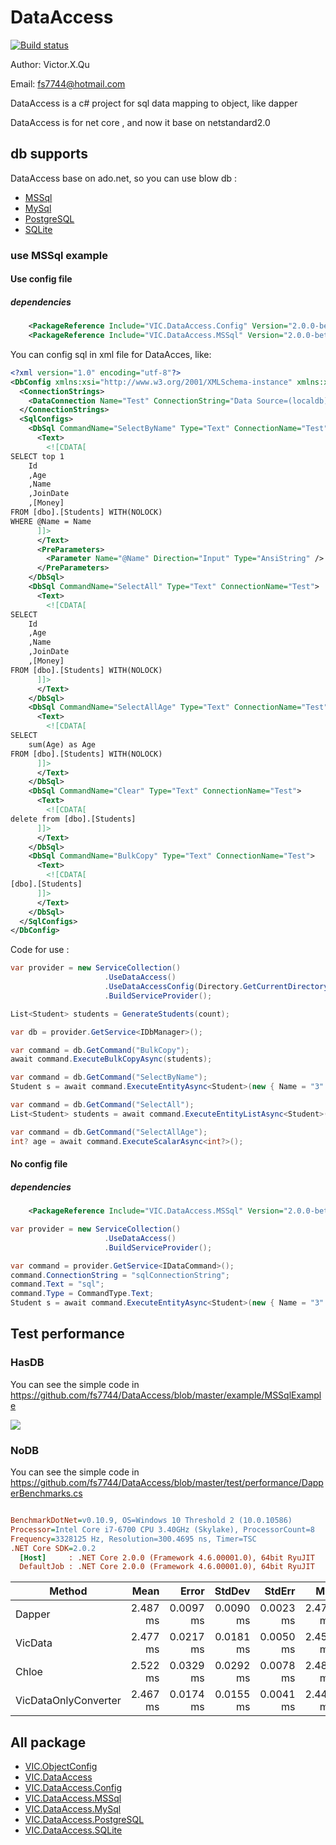 # DataAccess

[![Build status](https://ci.appveyor.com/api/projects/status/3ixccm610jbb7hgn/branch/master?svg=true)](https://ci.appveyor.com/project/fs7744/dataaccess/branch/master)

Author: Victor.X.Qu

Email: fs7744@hotmail.com

DataAccess is a c# project for sql data mapping to object, like dapper

DataAccess is for net core , and now it base on netstandard2.0

## db supports
DataAccess base on ado.net, so you can use blow db :

* [MSSql](https://www.nuget.org/packages/VIC.DataAccess.MSSql)
* [MySql](https://www.nuget.org/packages/VIC.DataAccess.MySql)
* [PostgreSQL](https://www.nuget.org/packages/VIC.DataAccess.PostgreSQL)
* [SQLite](https://www.nuget.org/packages/VIC.DataAccess.SQLite)

### use MSSql example 

#### Use config file

##### dependencies

``` xml
    <PackageReference Include="VIC.DataAccess.Config" Version="2.0.0-beta" />
    <PackageReference Include="VIC.DataAccess.MSSql" Version="2.0.0-beta" />
```

You can config sql in xml file for DataAcces, like:

``` xml
<?xml version="1.0" encoding="utf-8"?>
<DbConfig xmlns:xsi="http://www.w3.org/2001/XMLSchema-instance" xmlns:xsd="http://www.w3.org/2001/XMLSchema">
  <ConnectionStrings>
    <DataConnection Name="Test" ConnectionString="Data Source=(localdb)\MSSQLLocalDB;Initial Catalog=TestDataAccess;Integrated Security=True;Connect Timeout=30;Encrypt=False;TrustServerCertificate=True;ApplicationIntent=ReadWrite;MultiSubnetFailover=False" />
  </ConnectionStrings>
  <SqlConfigs>
    <DbSql CommandName="SelectByName" Type="Text" ConnectionName="Test">
      <Text>
        <![CDATA[
SELECT top 1
    Id
    ,Age
    ,Name
    ,JoinDate
    ,[Money]
FROM [dbo].[Students] WITH(NOLOCK)
WHERE @Name = Name
      ]]>
      </Text>
      <PreParameters>
        <Parameter Name="@Name" Direction="Input" Type="AnsiString" />
      </PreParameters>
    </DbSql>
    <DbSql CommandName="SelectAll" Type="Text" ConnectionName="Test">
      <Text>
        <![CDATA[
SELECT
    Id
    ,Age
    ,Name
    ,JoinDate
    ,[Money]
FROM [dbo].[Students] WITH(NOLOCK)
      ]]>
      </Text>
    </DbSql>
    <DbSql CommandName="SelectAllAge" Type="Text" ConnectionName="Test">
      <Text>
        <![CDATA[
SELECT
    sum(Age) as Age
FROM [dbo].[Students] WITH(NOLOCK)
      ]]>
      </Text>
    </DbSql>
    <DbSql CommandName="Clear" Type="Text" ConnectionName="Test">
      <Text>
        <![CDATA[
delete from [dbo].[Students]
      ]]>
      </Text>
    </DbSql>
    <DbSql CommandName="BulkCopy" Type="Text" ConnectionName="Test">
      <Text>
        <![CDATA[
[dbo].[Students]
      ]]>
      </Text>
    </DbSql>
  </SqlConfigs>
</DbConfig>
```

Code for use :

``` csharp
var provider = new ServiceCollection()
                     .UseDataAccess()
                     .UseDataAccessConfig(Directory.GetCurrentDirectory(), false, "db.xml")
                     .BuildServiceProvider();

List<Student> students = GenerateStudents(count);

var db = provider.GetService<IDbManager>();        

var command = db.GetCommand("BulkCopy");
await command.ExecuteBulkCopyAsync(students);

var command = db.GetCommand("SelectByName");
Student s = await command.ExecuteEntityAsync<Student>(new { Name = "3" });

var command = db.GetCommand("SelectAll");
List<Student> students = await command.ExecuteEntityListAsync<Student>();

var command = db.GetCommand("SelectAllAge");
int? age = await command.ExecuteScalarAsync<int?>();

```

#### No config file

##### dependencies

``` xml
    <PackageReference Include="VIC.DataAccess.MSSql" Version="2.0.0-beta" />
```

``` csharp
var provider = new ServiceCollection()
                     .UseDataAccess()
                     .BuildServiceProvider();

var command = provider.GetService<IDataCommand>(); 
command.ConnectionString = "sqlConnectionString";
command.Text = "sql";
command.Type = CommandType.Text;
Student s = await command.ExecuteEntityAsync<Student>(new { Name = "3" });

```

## Test performance

### HasDB

You can see the simple code in https://github.com/fs7744/DataAccess/blob/master/example/MSSqlExample

![](https://github.com/fs7744/DataAccess/blob/master/example/MSSqlExample/test.png?raw=true)

### NoDB

You can see the simple code in https://github.com/fs7744/DataAccess/blob/master/test/performance/DapperBenchmarks.cs

``` ini

BenchmarkDotNet=v0.10.9, OS=Windows 10 Threshold 2 (10.0.10586)
Processor=Intel Core i7-6700 CPU 3.40GHz (Skylake), ProcessorCount=8
Frequency=3328125 Hz, Resolution=300.4695 ns, Timer=TSC
.NET Core SDK=2.0.2
  [Host]     : .NET Core 2.0.0 (Framework 4.6.00001.0), 64bit RyuJIT
  DefaultJob : .NET Core 2.0.0 (Framework 4.6.00001.0), 64bit RyuJIT


```
 |               Method |     Mean |     Error |    StdDev |    StdErr |      Min |       Q1 |   Median |       Q3 |      Max |  Op/s |   Gen 0 |   Gen 1 | Allocated |
 |--------------------- |---------:|----------:|----------:|----------:|---------:|---------:|---------:|---------:|---------:|------:|--------:|--------:|----------:|
 |               Dapper | 2.487 ms | 0.0097 ms | 0.0090 ms | 0.0023 ms | 2.472 ms | 2.480 ms | 2.487 ms | 2.495 ms | 2.505 ms | 402.1 | 23.4375 | 11.7188 |  110.7 KB |
 |              VicData | 2.477 ms | 0.0217 ms | 0.0181 ms | 0.0050 ms | 2.457 ms | 2.461 ms | 2.476 ms | 2.488 ms | 2.524 ms | 403.7 | 27.3438 | 11.7188 | 112.37 KB |
 |                Chloe | 2.522 ms | 0.0329 ms | 0.0292 ms | 0.0078 ms | 2.480 ms | 2.506 ms | 2.522 ms | 2.540 ms | 2.585 ms | 396.5 | 23.4375 | 11.7188 | 110.87 KB |
 | VicDataOnlyConverter | 2.467 ms | 0.0174 ms | 0.0155 ms | 0.0041 ms | 2.444 ms | 2.458 ms | 2.464 ms | 2.478 ms | 2.502 ms | 405.4 | 27.3438 | 11.7188 | 112.28 KB |


## All package 
* [VIC.ObjectConfig](https://www.nuget.org/packages/VIC.ObjectConfig/)
* [VIC.DataAccess](https://www.nuget.org/packages/VIC.DataAccess)
* [VIC.DataAccess.Config](https://www.nuget.org/packages/VIC.DataAccess.Config/)
* [VIC.DataAccess.MSSql](https://www.nuget.org/packages/VIC.DataAccess.MSSql)
* [VIC.DataAccess.MySql](https://www.nuget.org/packages/VIC.DataAccess.MySql)
* [VIC.DataAccess.PostgreSQL](https://www.nuget.org/packages/VIC.DataAccess.PostgreSQL)
* [VIC.DataAccess.SQLite](https://www.nuget.org/packages/VIC.DataAccess.SQLite)
